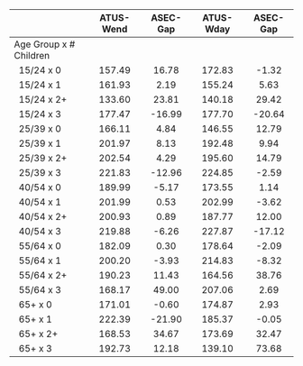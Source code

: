 
|                      |    ATUS-Wend |     ASEC-Gap |    ATUS-Wday |     ASEC-Gap |
| -------------------- | :----------: | :----------: | :----------: | :----------: |
| Age Group x # Children |              |              |              |              |
| &nbsp;&nbsp;15/24 x 0 |       157.49 |        16.78 |       172.83 |        -1.32 |
| &nbsp;&nbsp;15/24 x 1 |       161.93 |         2.19 |       155.24 |         5.63 |
| &nbsp;&nbsp;15/24 x 2+ |       133.60 |        23.81 |       140.18 |        29.42 |
| &nbsp;&nbsp;15/24 x 3 |       177.47 |       -16.99 |       177.70 |       -20.64 |
| &nbsp;&nbsp;25/39 x 0 |       166.11 |         4.84 |       146.55 |        12.79 |
| &nbsp;&nbsp;25/39 x 1 |       201.97 |         8.13 |       192.48 |         9.94 |
| &nbsp;&nbsp;25/39 x 2+ |       202.54 |         4.29 |       195.60 |        14.79 |
| &nbsp;&nbsp;25/39 x 3 |       221.83 |       -12.96 |       224.85 |        -2.59 |
| &nbsp;&nbsp;40/54 x 0 |       189.99 |        -5.17 |       173.55 |         1.14 |
| &nbsp;&nbsp;40/54 x 1 |       201.99 |         0.53 |       202.99 |        -3.62 |
| &nbsp;&nbsp;40/54 x 2+ |       200.93 |         0.89 |       187.77 |        12.00 |
| &nbsp;&nbsp;40/54 x 3 |       219.88 |        -6.26 |       227.87 |       -17.12 |
| &nbsp;&nbsp;55/64 x 0 |       182.09 |         0.30 |       178.64 |        -2.09 |
| &nbsp;&nbsp;55/64 x 1 |       200.20 |        -3.93 |       214.83 |        -8.32 |
| &nbsp;&nbsp;55/64 x 2+ |       190.23 |        11.43 |       164.56 |        38.76 |
| &nbsp;&nbsp;55/64 x 3 |       168.17 |        49.00 |       207.06 |         2.69 |
| &nbsp;&nbsp;65+ x 0  |       171.01 |        -0.60 |       174.87 |         2.93 |
| &nbsp;&nbsp;65+ x 1  |       222.39 |       -21.90 |       185.37 |        -0.05 |
| &nbsp;&nbsp;65+ x 2+ |       168.53 |        34.67 |       173.69 |        32.47 |
| &nbsp;&nbsp;65+ x 3  |       192.73 |        12.18 |       139.10 |        73.68 |

